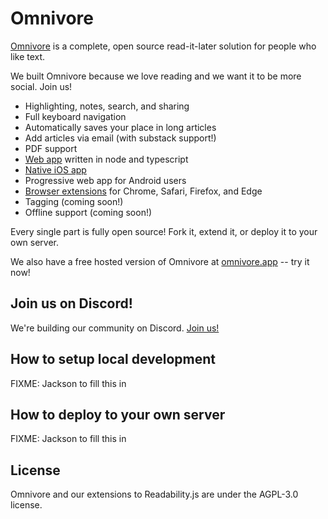 # Omnivore

[Omnivore](https://omnivore.app) is a complete, open source read-it-later solution for people who like text.

We built Omnivore because we love reading and we want it to be more social. Join us!

- Highlighting, notes, search, and sharing
- Full keyboard navigation
- Automatically saves your place in long articles
- Add articles via email (with substack support!)
- PDF support
- [Web app](https://omnivore.app/) written in node and typescript
- [Native iOS app](https://discord.gg/nyqRrjujNe)
- Progressive web app for Android users
- [Browser extensions](https://omnivore.app/install/chrome) for Chrome, Safari, Firefox, and Edge
- Tagging (coming soon!)
- Offline support (coming soon!)

Every single part is fully open source! Fork it, extend it, or deploy it to your own server.

We also have a free hosted version of Omnivore at [omnivore.app](https://omnivore.app/) -- try it now!

## Join us on Discord!

We're building our community on Discord. [Join us!](https://discord.gg/nyqRrjujNe)

## How to setup local development

FIXME: Jackson to fill this in

## How to deploy to your own server

FIXME: Jackson to fill this in

## License

Omnivore and our extensions to Readability.js are under the AGPL-3.0 license.
